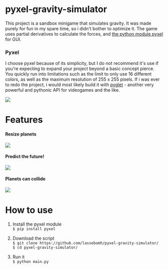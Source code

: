 # pyxel-gravity-simulator
This project is a sandbox minigame that simulates gravity. It was made purely for fun in my spare time, so i didn't bother to optimize it. The game uses partial derivatives to calculate the forces, and [the python module pyxel](https://pypi.org/project/pyxel/) for GUI.

### Pyxel
I choose pyxel because of its simplicity, but I do not recommend it's use if you're expecting to expand your project beyond a basic concept pierce. You quickly run into limitations such as the limit to only use 16 different colors, as well as the maximum resolution of 255 x 255 pixels. If i was ever to redo the project, i would most likely build it with [pyglet](http://pyglet.org/) - another very powerful and pythonic API for videogames and the like.  

![](https://media.giphy.com/media/JRDog1OxB7g2jdI8Rv/giphy.gif)

# Features
#### Resize planets  
![](https://media.giphy.com/media/JoPrWaF4IymEc9giz9/giphy.gif)

#### Predict the future!  
![](https://media.giphy.com/media/MBfxqlYapwfZoapIpn/giphy.gif)

#### Planets can collide  
![](https://media.giphy.com/media/j2SqilfUPiXoesvATj/giphy.gif)

# How to use

 1. Install the pyxel module  
 ```$ pip install pyxel```

 2. Download the script  
 ```$ git clone https://github.com/lassebomh/pyxel-gravity-simulator/```  
 ```$ cd pyxel-gravity-simulator/```

 3. Run it  
 ```$ python main.py```

